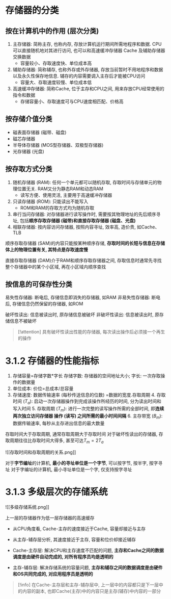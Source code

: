 
# 存储器的分类

## 按在计算机中的作用 (层次分类)

1. 主存储器: 简称主存, 也称内存, 存放计算机运行期间所需地程序和数据. CPU可以直接随机地对其进行访问, 也可以和高速缓冲存储器 Cache 及辅助存储器交换数据
   + 容量较小、存取速度快、单位成本高
1. 辅助存储器: 简称辅存, 也称外存或外存储器, 存放当前暂时不用地程序和数据以及永久性保存地信息.
   辅存的内容需要调入主存后才能被CPU访问
   + 容量大、存取速度较慢、单位成本低
1. 高速缓冲存储器: 简称Cache, 位于主存和CPU之间, 用来存放CPU经常使用的指令和数据
   + 存储容量小、存取速度可与CPU速度相匹配、价格高

## 按存储介值分类

+ 磁表面存储器 (磁带、磁盘)
+ 磁芯存储器
+ 半导体存储器 (MOS型存储器、双极型存储器)
+ 光存储器 (光盘)
## 按存取方式分类

1. 随机存储器 (RAM): 任何一个单元都可以随机存取, 存取时间与存储单元的物理位置无关. RAM又分为静态RAM和动态RAM
   + 读写方便、使用灵活, 主要用于高速缓冲存储器
1. 只读存储器 (ROM): 只能读出不能写入
   + ROM和RAM的存取方式均为随机存取
1. 串行当问存储器: 对存储器进行读写操作时, 需要按其物理地址的先后顺序寻址, 包括**顺序存取存储器 (磁带)和直接存取存储器 (磁盘、光盘)**
2. 相联存储器: 按内容访问存储器, 按照内容寻址, 效率高, 造价贵, 如Cache、TLB

顺序存取存储器 (SAM)的内容只能按某种顺序存储, **存取时间的长短与信息在存储体上的物理位置有关, 其特点是存取速度慢**

直接存取存储器 (DAM)介于RAM和顺序存取存储器之间, 存取信息时通常先寻找整个存储器中的某个小区域, 再在小区域内顺序查找

## 按信息的可保存性分类

易失性存储器: 断电后, 存储信息即消失的存储器, 如RAM
非易失性存储器: 断电后, 存储信息仍然保留的存储器, 如ROM

破坏性读出: 信息被读出时, 原存储信息被破坏
非破坏性读出: 信息被读出时, 原存储信息不被破坏

>[!attention] 具有破坏性读出性能的存储器, 每次读出操作后必须接一个再生的操作

# 3.1.2 存储器的性能指标

1. 存储容量=存储字数\*字长
   存储字数: 存储器的空间地址大小; 字长: 一次存取操作的数据量
2. 单位成本: 价位=总成本/总容量
3. 存储速度: 数据传输速率 (每秒传送信息的位数) =数据的宽度.存取周期
   4. 存取时间 ($T_{a}$): 启动一次存储器操作到完成该操作所经历的时间, 分为读出时间和写入时间
   5. 存取周期 ($T_m$): 进行一次完整的读写操作所需的全部时间, 即**连续两次独立访问存储器 操作 (读写) 之间所需的最小时间间隔**
   6. 主存带宽 ($B_m$): 数据传输速率, 每秒从主存进出信息的最大数量

存取时间大于存取周期, 通常存取周期大于存取时间
对于破坏性读出的存储器, 存取周期往往比存取时间大得多, 甚至可达$T_{m}=2 T_{a}$

![[存取时间和存取周期的关系.png]]

对于**字节编址**的计算机, **最小的寻址单位是一个字节**, 可以按字节, 按半字, 按字寻址
对于字编址的计算机, 最小寻址单位是一个字, 仅支持按字寻址
# 3.1.3 多级层次的存储系统

![[多级存储系统.png]]

上一层的存储器作为低一层存储器的高速缓存

+ 从CPU角度看, Cache-主存的速度接近于Cache, 容量却接近与主存
+ 从主存-辅存层分析, 其速度接近于主存, 容量和位价却接近辅存

+ Cache-主存层: 解决CPU和主存速度不匹配的问题, **主存和Cache之间的数据调度是由硬件自动完成的, 对所有程序员均是透明的**
+ 主存-辅存层: 解决存储系统的容量问题, **主存和辅存之间的数据调度是由硬件和OS共同完成的, 对应用程序员是透明的**

>[!info] 在Cache-主存层和主存-辅存层中, 上一层中的内容都只是下一层中的内容的副本, 也即Cache(主存)中的内容只是主存(辅存)中内容的一部分

